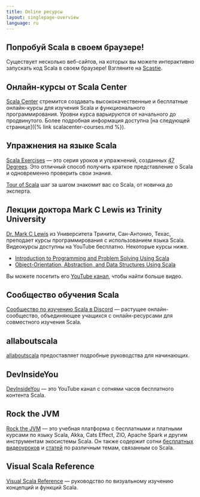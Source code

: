 ```yaml
---
title: Online ресурсы
layout: singlepage-overview
language: ru
---
```


## Попробуй Scala в своем браузере!

Существует несколько веб-сайтов, на которых вы можете интерактивно запускать код Scala в своем браузере!
Взгляните на [Scastie](https://scastie.scala-lang.org/).

## Онлайн-курсы от Scala Center

[Scala Center](https://scala.epfl.ch) стремится создавать высококачественные и бесплатные онлайн-курсы
для изучения Scala и функционального программирования.
Уровни курса варьируются от начального до продвинутого.
Более подробная информация доступна [на следующей странице]({% link scalacenter-courses.md %}).

## Упражнения на языке Scala

[Scala Exercises](https://www.scala-exercises.org/) — это серия уроков и упражнений, созданных [47 Degrees](https://www.47deg.com/).
Это отличный способ получить краткое представление о Scala и одновременно проверить свои знания.

[Tour of Scala](https://tourofscala.com) шаг за шагом знакомит вас со Scala, от новичка до эксперта.

## Лекции доктора Mark C Lewis из Trinity University

[Dr. Mark C Lewis](https://www.cs.trinity.edu/~mlewis/) из Университета Тринити, Сан-Антонио, Техас,
преподает курсы программирования с использованием языка Scala.
Видеокурсы доступны на YouTube бесплатно. Некоторые курсы ниже.

- [Introduction to Programming and Problem Solving Using Scala](https://www.youtube.com/playlist?list=PLLMXbkbDbVt9MIJ9DV4ps-_trOzWtphYO)
- [Object-Orientation, Abstraction, and Data Structures Using Scala](https://www.youtube.com/playlist?list=PLLMXbkbDbVt8JLumqKj-3BlHmEXPIfR42)

Вы можете посетить его [YouTube канал](https://www.youtube.com/user/DrMarkCLewis/featured),
чтобы найти больше видео.

## Сообщество обучения Scala

[Сообщество по изучению Scala в Discord](http://sca.la/learning-community) — растущее онлайн-сообщество,
объединяющее учащихся с онлайн-ресурсами для совместного изучения Scala.

## allaboutscala

[allaboutscala](https://allaboutscala.com/) предоставляет подробные руководства для начинающих.

## DevInsideYou

[DevInsideYou](https://youtube.com/devinsideyou) — это YouTube канал с сотнями часов бесплатного контента Scala.

## Rock the JVM

[Rock the JVM](https://rockthejvm.com) — это учебная платформа с бесплатными и платными курсами
по языку Scala, Akka, Cats Effect, ZIO, Apache Spark и другим инструментам экосистемы Scala.
Он также содержит сотни [бесплатных видеоуроков](https://youtube.com/rockthejvm)
и [статей](https://blog.rockthejvm.com) по различным темам, связанным со Scala.

## Visual Scala Reference

[Visual Scala Reference](https://superruzafa.github.io/visual-scala-reference/) — руководство по визуальному изучению концепций и функций Scala.
